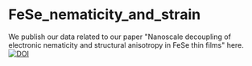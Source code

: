 # FeSe_nematicity_and_strain
We publish our data related to our paper "Nanoscale decoupling of electronic nematicity and structural anisotropy in FeSe thin films" here.
<a href="https://doi.org/10.5281/zenodo.4273131"><img src="https://zenodo.org/badge/DOI/10.5281/zenodo.4273131.svg" alt="DOI"></a>
